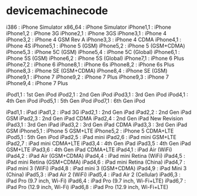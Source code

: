 # devicemachinecode
i386 : iPhone Simulator
x86_64 : iPhone Simulator
iPhone1,1 : iPhone
iPhone1,2 : iPhone 3G
iPhone2,1 : iPhone 3GS
iPhone3,1 : iPhone 4
iPhone3,2 : iPhone 4 GSM Rev A
iPhone3,3 : iPhone 4 CDMA
iPhone4,1 : iPhone 4S
iPhone5,1 : iPhone 5 (GSM)
iPhone5,2 : iPhone 5 (GSM+CDMA)
iPhone5,3 : iPhone 5C (GSM)
iPhone5,4 : iPhone 5C (Global)
iPhone6,1 : iPhone 5S (GSM)
iPhone6,2 : iPhone 5S (Global)
iPhone7,1 : iPhone 6 Plus
iPhone7,2 : iPhone 6
iPhone8,1 : iPhone 6s
iPhone8,2 : iPhone 6s Plus
iPhone8,3 : iPhone SE (GSM+CDMA)
iPhone8,4 : iPhone SE (GSM)
iPhone9,1 : iPhone 7
iPhone9,2 : iPhone 7 Plus
iPhone9,3 : iPhone 7
iPhone9,4 : iPhone 7 Plus

iPod1,1 : 1st Gen iPod
iPod2,1 : 2nd Gen iPod
iPod3,1 : 3rd Gen iPod
iPod4,1 : 4th Gen iPod
iPod5,1 : 5th Gen iPod
iPod7,1 : 6th Gen iPod

iPad1,1 : iPad
iPad1,2 : iPad 3G
iPad2,1 : 2nd Gen iPad
iPad2,2 : 2nd Gen iPad GSM
iPad2,3 : 2nd Gen iPad CDMA
iPad2,4 : 2nd Gen iPad New Revision
iPad3,1 : 3rd Gen iPad
iPad3,2 : 3rd Gen iPad CDMA
iPad3,3 : 3rd Gen iPad GSM
iPhone5,1 : iPhone 5 GSM+LTE
iPhone5,2 : iPhone 5 CDMA+LTE
iPod5,1 : 5th Gen iPod
iPad2,5 : iPad mini
iPad2,6 : iPad mini GSM+LTE
iPad2,7 : iPad mini CDMA+LTE
iPad3,4 : 4th Gen iPad
iPad3,5 : 4th Gen iPad GSM+LTE
iPad3,6 : 4th Gen iPad CDMA+LTE
iPad4,1 : iPad Air (WiFi)
iPad4,2 : iPad Air (GSM+CDMA)
iPad4,4 : iPad mini Retina (WiFi)
iPad4,5 : iPad mini Retina (GSM+CDMA)
iPad4,6 : iPad mini Retina (China)
iPad4,7 : iPad mini 3 (WiFi)
iPad4,8 : iPad mini 3 (GSM+CDMA)
iPad4,9 : iPad Mini 3 (China)
iPad5,3 : iPad Air 2 (WiFi)
iPad5,4 : iPad Air 2 (Cellular)
iPad6,3 : iPad Pro (9.7 inch, Wi-Fi)
iPad6,4 : iPad Pro (9.7 inch, Wi-Fi+LTE)
iPad6,7 : iPad Pro (12.9 inch, Wi-Fi)
iPad6,8 : iPad Pro (12.9 inch, Wi-Fi+LTE)

